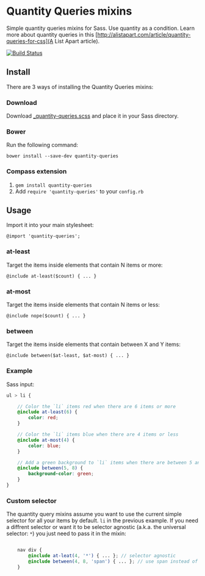 # Quantity Queries mixins

Simple quantity queries mixins for Sass. Use quantity as a condition. Learn more about quantity queries in this [http://alistapart.com/article/quantity-queries-for-css](A List Apart article).

[![Build Status](https://travis-ci.org/danielguillan/quantity-queries.svg?branch=master)](https://travis-ci.org/danielguillan/quantity-queries)

## Install

There are 3 ways of installing the Quantity Queries mixins:

### Download

Download [_quantity-queries.scss](/stylesheets/_quantity-queries.scss) and place it in your Sass directory.

### Bower

Run the following command:

	bower install --save-dev quantity-queries

### Compass extension

1. `gem install quantity-queries`
2. Add `require 'quantity-queries'` to your `config.rb`

## Usage

Import it into your main stylesheet:

	@import 'quantity-queries';

### at-least

Target the items inside elements that contain N items or more:

	@include at-least($count) { ... }


### at-most

Target the items inside elements that contain N items or less:

	@include nope($count) { ... }


### between

Target the items inside elements that contain between X and Y items:

	@include between($at-least, $at-most) { ... }

### Example

Sass input:

```scss
ul > li {

	// Color the `li` items red when there are 6 items or more
	@include at-least(6) {
		color: red;
	}

	// Color the `li` items blue when there are 4 items or less
	@include at-most(4) {
		color: blue;
	}

	// Add a green background to `li` items when there are between 5 and 8 items
	@include between(5, 8) {
		background-color: green;
	}
}
```

### Custom selector

The quantity query mixins assume you want to use the current simple selector for
all your items by default. `li` in the previous example. If you need a diffrent
selector or want it to be selector agnostic (a.k.a. the universal selector: `*`)
you just need to pass it in the mixin:

```scss

	nav div {
		@include at-leat(4, '*') { ... }; // selector agnostic
		@include between(4, 8, 'span') { ... }; // use span instead of div
	}
